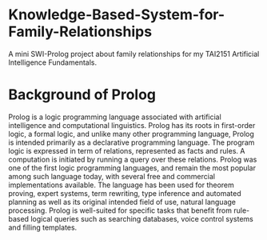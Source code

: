 # Knowledge-Based-System-for-Family-Relationships
A mini SWI-Prolog project about family relationships for my TAI2151 Artificial Intelligence Fundamentals.

# Background of Prolog
Prolog is a logic programming language associated with artificial intelligence and computational linguistics. Prolog has its roots in first-order logic, a formal logic, and unlike many other programming language, Prolog is intended primarily as a declarative programming language. The program logic is expressed in term of relations, represented as facts and rules. A computation is initiated by running a query over these relations. Prolog was one of the first logic programming languages, and remain the most popular among such language today, with several free and commercial implementations available. The language has been used for theorem proving, expert systems, term rewriting, type inference and automated planning as well as its original intended field of use, natural language processing. Prolog is well-suited for specific tasks that benefit from rule-based logical queries such as searching databases, voice control systems and filling templates.
